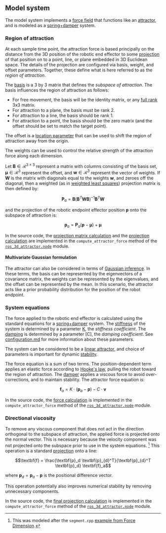 <!-- License

Copyright 2023 Neuromechatronics Lab, Carnegie Mellon University (a.whit)

Contributors:
  a. whit. (nml@whit.contact)

This Source Code Form is subject to the terms of the Mozilla Public
License, v. 2.0. If a copy of the MPL was not distributed with this
file, You can obtain one at https://mozilla.org/MPL/2.0/.
-->

## Model system

The model system implements a [force field] that functions like an [attractor], 
and is modeled as a [spring+damper] system. 

### Region of attraction

At each sample time point, the attraction force is based principally on the 
distance from the 3D position of the robotic end effector to some [projection] 
of that position on to a point, line, or plane embedded in 3D Euclidean space. 
The details of the projection are configured via basis, weight, and offset 
parameters. Together, these define what is here referred to as the 
_region of attraction_.

The [basis] is a 3 by 3 matrix that defines the _subspace of attraction_. The 
basis influences the region of attraction as follows:

* For free movement, the basis will be the identity matrix, or any 
  [full rank](https://en.wikipedia.org/wiki/Rank_(linear_algebra)) 3x3 matrix.
* For attraction to a plane, the basis must be rank 2.
* For attraction to a line, the basis should be rank 1.
* For attraction to a point, the basis should be the zero matrix (and the 
  offset should be set to match the target point).

The offset is a [location parameter] that can be used to shift the region of 
attraction away from the origin.

The weights <!-- are [scale parameter]s that --> can be used to control the 
relative strength of the attraction force along each dimension.

Let $\textbf{B} \in \mathcal{R}^{3 \times 3}$ represent a matrix with columns 
consisting of the basis set, 
$\boldsymbol{\mu} \in \mathcal{R}^{3}$ represent the offset, and 
$\textbf{w} \in \mathcal{R}^{3}$ represent the vector of weights. If 
$\textbf{W}$ is the matrix with diagonals equal to the weights $\textbf{w}$, 
and zeroes off the diagonal, then a weighted (as in [weighted least squares]) 
projection matrix is then defined by: 

$$\textbf{P}_a = \textbf{B} \left(\textbf{B}^T \textbf{W} \textbf{B} \right)^{-1} \textbf{B}^T \textbf{W}$$

and the projection of the robotic endpoint effector position $\textbf{p}$ onto 
the subspace of attraction is: 

$$\textbf{p}_a = \textbf{P}_a \left( \textbf{p} - \boldsymbol{\mu} \right) + \boldsymbol{\mu}$$

In the source code, the [projection matrix calculation] and the 
[projection calculation] are implemented in the `compute_attractor_force` 
method of the [`ros_3d_attractor.node`](../../ros_3d_attractor/node.py) module.

#### Multivariate Gaussian formulation

The attractor can also be considered in terms of [Gaussian inference]. In these 
terms, the basis can be represented by the eigenvectors of a covariance matrix, 
the weights can be represented by the eigenvalues, and the offset can be 
represented by the mean. In this scenario, the attractor acts like a prior 
probability distribution for the position of the robot endpoint.

### System equations

The force applied to the robotic end effector is calculated using the standard 
equations for a [spring+damper] system. The [stiffness] of the system is 
determined by a parameter [K], the _stiffness coefficient_. The [damping] is 
determined by a parameter [C], the _damping coefficient_. See 
[configuration.md](configuration.md) for more information about these 
parameters. 

The system can be considered to be a [linear attractor], and choice of 
parameters is important for dynamic [stability](stability.md).

The force equation is a sum of two terms. The position-dependent term applies 
an elastic force according to [Hooke's law], pulling the robot toward the 
region of attraction. The [damper] applies a viscous force to avoid 
over-corrections, and to maintain stability. The attractor force equation is: 

$$\textbf{f}_a = K \cdot \left( \textbf{p}_a -\textbf{p} \right) - C \cdot \textbf{v}$$

In the source code, the [force calculation] is implemented in the 
`compute_attractor_force` method of the 
[`ros_3d_attractor.node`](../../ros_3d_attractor/node.py) module.

### Directional viscosity

To remove any viscous component that does not act in the direction orthogonal 
to the subspace of attraction, the applied force is projected onto the normal 
vector. This is necessary because the velocity component was not projected onto 
the subspace prior to use in the system equations. [^implementation_note] This 
operation is a standard [projection] onto a line:
        
```math
\textbf{f} = \frac{\textbf{p}_d \textbf{p}_{d}^T}{\textbf{p}_{d}^T \textbf{p}_d} \textbf{f}_a
```

where $\textbf{p}_d = \textbf{p}_a -\textbf{p}$ is the positional difference 
vector.

[^implementation_note]: This was modeled after the `segment.cpp` 
                        [example from Force Dimension](force_dimension.md).

This operation potentially also improves numerical stability by removing 
unnecessary components.

In the source code, the [final projection calculation] is implemented in the 
`compute_attractor_force` method of the 
[`ros_3d_attractor.node`](../../ros_3d_attractor/node.py) module.


<!---------------------------------------------------------------------
   References
---------------------------------------------------------------------->

[projection]: https://en.wikipedia.org/wiki/Projection_(linear_algebra)

[spring+damper]: https://en.wikipedia.org/wiki/Mass-spring-damper_model

[K]: https://en.wikipedia.org/wiki/Spring_(device)#Physics
[stiffness]: https://en.wikipedia.org/wiki/Stiffness
[damper]: https://en.wikipedia.org/wiki/Dashpot
[damping]: https://en.wikipedia.org/wiki/Damping

[attractor]: https://en.wikipedia.org/wiki/Attractor

[force field]: https://en.wikipedia.org/wiki/Force_field_(physics)

[`compute_effector_force`]: https://github.com/ricmua/ros_nml_transforms/blob/c211c19db66085b9754429231457cb978cd66e89/ros_nml_transforms/attractor_node.py#L76

[linear attractor]: https://en.wikipedia.org/wiki/Attractor#Linear_equation_or_system


[basis]: https://en.wikipedia.org/wiki/Basis_(linear_algebra)

[Gaussian inference]: https://en.wikipedia.org/wiki/Multivariate_normal_distribution#Conditional_distributions

[scale parameter]: https://en.wikipedia.org/wiki/Scale_parameter

[location parameter]: https://en.wikipedia.org/wiki/Location_parameter

[projection calculation]: https://github.com/ricmua/ros_3d_attractor/blob/c07da8a5664ee7bb6fe47a40e1d57f39ed1c8ec5/ros_3d_attractor/node.py#L354

[projection matrix calculation]: https://github.com/ricmua/ros_3d_attractor/blob/c07da8a5664ee7bb6fe47a40e1d57f39ed1c8ec5/ros_3d_attractor/node.py#L345

[force calculation]: https://github.com/ricmua/ros_3d_attractor/blob/c07da8a5664ee7bb6fe47a40e1d57f39ed1c8ec5/ros_3d_attractor/node.py#L363

[final projection calculation]: https://github.com/ricmua/ros_3d_attractor/blob/c07da8a5664ee7bb6fe47a40e1d57f39ed1c8ec5/ros_3d_attractor/node.py#L368

[weighted least squares]: https://en.wikipedia.org/wiki/Weighted_least_squares

[Hooke's law]: https://en.wikipedia.org/wiki/Spring_(device)#Hooke's_law

